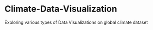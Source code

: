 # Climate-Data-Visualization
 Exploring various types of Data Visualizations on global climate dataset
